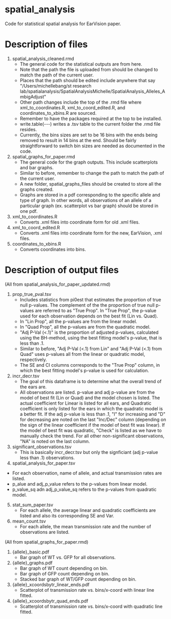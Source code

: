 # spatial_analysis
Code for statistical spatial analysis for EarVision paper. 

# Description of files 
1) spatial_analysis_cleaned.rmd
   - The general code for the statistical outputs are from here.
   - Note that the path the file is uploaded from should be changed to match the path of the current user.
   - Places that the path should be edited include anywhere that say "/Users/michellebang/st research lab/spatialanalysis/SpatialAnalysisMichelle/SpatialAnalysis_Alleles_AmbigAdjust"
   - Other path changes include the top of the .rmd file where xml_to_coordinates.R, xml_to_coord_edited.R, and coordinates_to_xbins.R are sourced.
   - Remember to have the packages required at the top to be installed.
   - write.table(---) writes a .tsv table to the current folder the .rmd file resides.
   - Currently, the bins sizes are set to be 16 bins with the ends being removed to result in 14 bins at the end. Should be fairly straightforward to switch bin sizes are needed as documented in the code. 
2) spatial_graphs_for_paper.rmd
   - The general code for the graph outputs. This include scatterplots and bar graphs.
   - Similar to before, remember to change the path to match the path of the current user.
   - A new folder, spatial_graphs_files should be created to store all the graphs created.
   - Graphs are stored in a pdf corresponding to the specific allele and type of graph. In other words, all observations of an allele of a particular graph (ex. scatterplot vs bar graph) should be stored in one pdf. 
3) xml_to_coordinates.R
   - Converts .xml files into coordinate form for old .xml files. 
4) xml_to_coord_edited.R
   - Converts .xml files into coordinate form for the new, EarVision, .xml files. 
5) coordinates_to_xbins.R
   - Converts coordinates into bins. 

# Description of output files 
(All from spatial_analysis_for_paper_updated.rmd)
1) prop_true_pval.tsv
   - Includes statistics from pi0est that estimates the proportion of true null p-values. The complement of the the proportion of true null p-values are referred to as "True Prop". In "True Prop", the p-value used for each observation depends on the best fit (Lin vs. Quad).
   - In "Lin Prop", all the p-values are from the linear model.
   - In "Quad Prop", all the p-values are from the quadratic model.
   - "Adj P-Val (<.1)" is the proportion of adjusted p-values, calculated using the BH-method, using the best fitting model's p-value, that is less than .1.
   - Similar to before, "Adj P-Val (<.1) from Lin" and "Adj P-Val (<.1) from Quad" uses p-values all from the linear or quadratic model, respectively.
   - The SE and CI columns corresponds to the "True Prop" column, in which the best fitting model's p-value is used for calculation.
2) incr_decr.tsv
   - The goal of this dataframe is to determine what the overall trend of the ears are.
   - All observations are listed. p-value and adj p-value are from the model of best fit (Lin or Quad) and the model chosen is listed. The actual coefficient for Linear is listed for all ears, and Quadratic coefficient is only listed for the ears in which the quadratic model is a better fit. If the adj p-value is less than .1, "I" for increasing and "D" for decreasing are noted on the last "Inc/Dec" column (depending on the sign of the linear coefficient if the model of best fit was linear). If the model of best fit was quadratic, "Check" is listed as we have to manually check the trend. For all other non-significant observations, "NA" is noted on the last column.
3) significant_observations.tsv
   - This is basically incr_decr.tsv but only the signficiant (adj p-value less than .1) observations.
4) spatial_analysis_for_paper.tsv
  - For each observation, name of allele, and actual transmission rates are listed.
  - p_alue and adj_p_value refers to the p-values from linear model.
  - p_value_sq adn adj_p_value_sq refers to the p-values from quadratic model.
5) stat_sum_paper.tsv
   - For each allele, the average linear and quadratic coefficients are listed and also its corresponding SE and Var.
6) mean_count.tsv
   - For each allele, the mean transmission rate and the number of observations are listed.

(All from spatial_graphs_for_paper.rmd)
1) {allele}_basic.pdf
   - Bar graph of WT vs. GFP for all observations.
2) {allele}_graphs.pdf
   - Bar graph of WT count depending on bin.
   - Bar graph of GFP count depending on bin.
   - Stacked bar graph of WT/GFP count depending on bin.
3) {allele}_xcoordsbytr_linear_ends.pdf
   - Scatterplot of transmission rate vs. bins/x-coord with linear line fitted.
4) {allele}_xcoordsbytr_quad_ends.pdf
   - Scatterplot of transmission rate vs. bins/x-coord with quadratic line fitted. 

